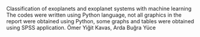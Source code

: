 Classification of exoplanets and exoplanet systems with machine learning The codes were written using Python language, not all graphics in the report were obtained using Python, some graphs and tables were obtained using SPSS application. Ömer Yiğit Kavas, Arda Buğra Yüce
